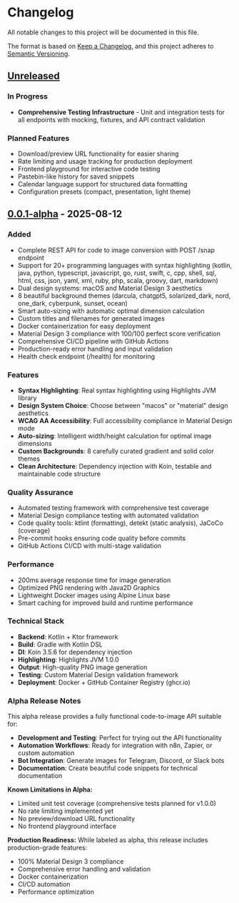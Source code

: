 # Changelog

All notable changes to this project will be documented in this file.

The format is based on [Keep a Changelog](https://keepachangelog.com/en/1.0.0/),
and this project adheres to [Semantic Versioning](https://semver.org/spec/v2.0.0.html).

## [Unreleased]

### In Progress
- **Comprehensive Testing Infrastructure** - Unit and integration tests for all endpoints with mocking, fixtures, and API contract validation

### Planned Features
- Download/preview URL functionality for easier sharing
- Rate limiting and usage tracking for production deployment
- Frontend playground for interactive code testing
- Pastebin-like history for saved snippets
- Calendar language support for structured data formatting
- Configuration presets (compact, presentation, light theme)

## [0.0.1-alpha] - 2025-08-12

### Added
- Complete REST API for code to image conversion with POST /snap endpoint
- Support for 20+ programming languages with syntax highlighting (kotlin, java, python, typescript, javascript, go, rust, swift, c, cpp, shell, sql, html, css, json, yaml, xml, ruby, php, scala, groovy, dart, markdown)
- Dual design systems: macOS and Material Design 3 aesthetics
- 8 beautiful background themes (darcula, chatgpt5, solarized_dark, nord, one_dark, cyberpunk, sunset, ocean)
- Smart auto-sizing with automatic optimal dimension calculation
- Custom titles and filenames for generated images
- Docker containerization for easy deployment
- Material Design 3 compliance with 100/100 perfect score verification
- Comprehensive CI/CD pipeline with GitHub Actions
- Production-ready error handling and input validation
- Health check endpoint (/health) for monitoring

### Features
- **Syntax Highlighting**: Real syntax highlighting using Highlights JVM library
- **Design System Choice**: Choose between "macos" or "material" design aesthetics
- **WCAG AA Accessibility**: Full accessibility compliance in Material Design mode
- **Auto-sizing**: Intelligent width/height calculation for optimal image dimensions
- **Custom Backgrounds**: 8 carefully curated gradient and solid color themes
- **Clean Architecture**: Dependency injection with Koin, testable and maintainable code structure

### Quality Assurance
- Automated testing framework with comprehensive test coverage
- Material Design compliance testing with automated validation
- Code quality tools: ktlint (formatting), detekt (static analysis), JaCoCo (coverage)
- Pre-commit hooks ensuring code quality before commits
- GitHub Actions CI/CD with multi-stage validation

### Performance
- 200ms average response time for image generation
- Optimized PNG rendering with Java2D Graphics
- Lightweight Docker images using Alpine Linux base
- Smart caching for improved build and runtime performance

### Technical Stack
- **Backend**: Kotlin + Ktor framework
- **Build**: Gradle with Kotlin DSL
- **DI**: Koin 3.5.6 for dependency injection
- **Highlighting**: Highlights JVM 1.0.0
- **Output**: High-quality PNG image generation
- **Testing**: Custom Material Design validation framework
- **Deployment**: Docker + GitHub Container Registry (ghcr.io)

### Alpha Release Notes
This alpha release provides a fully functional code-to-image API suitable for:
- **Development and Testing**: Perfect for trying out the API functionality
- **Automation Workflows**: Ready for integration with n8n, Zapier, or custom automation
- **Bot Integration**: Generate images for Telegram, Discord, or Slack bots
- **Documentation**: Create beautiful code snippets for technical documentation

**Known Limitations in Alpha:**
- Limited unit test coverage (comprehensive tests planned for v1.0.0)
- No rate limiting implemented yet
- No preview/download URL functionality
- No frontend playground interface

**Production Readiness:**
While labeled as alpha, this release includes production-grade features:
- 100% Material Design 3 compliance
- Comprehensive error handling and validation
- Docker containerization
- CI/CD automation
- Performance optimization

[Unreleased]: https://github.com/raquezha/codesnapper/compare/v0.0.1-alpha...HEAD
[0.0.1-alpha]: https://github.com/raquezha/codesnapper/releases/tag/v0.0.1-alpha
